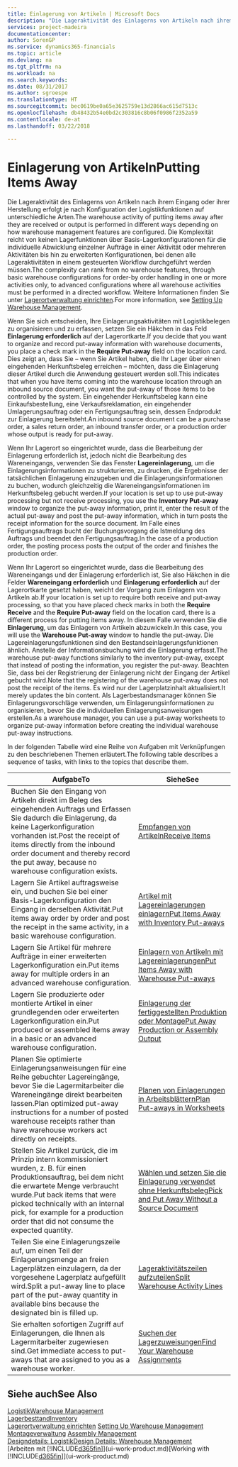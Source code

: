 ```yaml
---
title: Einlagerung von Artikeln | Microsoft Docs
description: "Die Lageraktivität des Einlagerns von Artikeln nach ihrem Eingang oder ihrer Herstellung erfolgt je nach Konfiguration der Logistikfunktionen auf unterschiedliche Arten."
services: project-madeira
documentationcenter: 
author: SorenGP
ms.service: dynamics365-financials
ms.topic: article
ms.devlang: na
ms.tgt_pltfrm: na
ms.workload: na
ms.search.keywords: 
ms.date: 08/31/2017
ms.author: sgroespe
ms.translationtype: HT
ms.sourcegitcommit: bec0619be0a65e3625759e13d2866ac615d7513c
ms.openlocfilehash: db48432b54e0bd2c303816c8b06f0986f2352a59
ms.contentlocale: de-at
ms.lasthandoff: 03/22/2018

---
```

# <a name="putting-items-away"></a><span data-ttu-id="75334-103">Einlagerung von Artikeln</span><span class="sxs-lookup"><span data-stu-id="75334-103">Putting Items Away</span></span>
<span data-ttu-id="75334-104">Die Lageraktivität des Einlagerns von Artikeln nach ihrem Eingang oder ihrer Herstellung erfolgt je nach Konfiguration der Logistikfunktionen auf unterschiedliche Arten.</span><span class="sxs-lookup"><span data-stu-id="75334-104">The warehouse activity of putting items away after they are received or output is performed in different ways depending on how warehouse management features are configured.</span></span> <span data-ttu-id="75334-105">Die Komplexität reicht von keinen Lagerfunktionen über Basis-Lagerkonfigurationen für die individuelle Abwicklung einzelner Aufträge in einer Aktivität oder mehreren Aktivitäten bis hin zu erweiterten Konfigurationen, bei denen alle Lageraktivitäten in einem gesteuerten Workflow durchgeführt werden müssen.</span><span class="sxs-lookup"><span data-stu-id="75334-105">The complexity can rank from no warehouse features, through basic warehouse configurations for order-by order handling in one or more activities only, to advanced configurations where all warehouse activities must be performed in a directed workflow.</span></span> <span data-ttu-id="75334-106">Weitere Informationen finden Sie unter [Lagerortverwaltung einrichten](warehouse-setup-warehouse.md).</span><span class="sxs-lookup"><span data-stu-id="75334-106">For more information, see [Setting Up Warehouse Management](warehouse-setup-warehouse.md).</span></span>

<span data-ttu-id="75334-107">Wenn Sie sich entscheiden, Ihre Einlagerungsaktivitäten mit Logistikbelegen zu organisieren und zu erfassen, setzen Sie ein Häkchen in das Feld **Einlagerung erforderlich** auf der Lagerortkarte.</span><span class="sxs-lookup"><span data-stu-id="75334-107">If you decide that you want to organize and record put-away information with warehouse documents, you place a check mark in the **Require Put-away** field on the location card.</span></span> <span data-ttu-id="75334-108">Dies zeigt an, dass Sie – wenn Sie Artikel haben, die Ihr Lager über einen eingehenden Herkunftsbeleg erreichen – möchten, dass die Einlagerung dieser Artikel durch die Anwendung gesteuert werden soll.</span><span class="sxs-lookup"><span data-stu-id="75334-108">This indicates that when you have items coming into the warehouse location through an inbound source document, you want the put-away of those items to be controlled by the system.</span></span> <span data-ttu-id="75334-109">Ein eingehender Herkunftsbeleg kann eine Einkaufsbestellung, eine Verkaufsreklamation, ein eingehender Umlagerungsauftrag oder ein Fertigungsauftrag sein, dessen Endprodukt zur Einlagerung bereitsteht.</span><span class="sxs-lookup"><span data-stu-id="75334-109">An inbound source document can be a purchase order, a sales return order, an inbound transfer order, or a production order whose output is ready for put-away.</span></span>  

<span data-ttu-id="75334-110">Wenn Ihr Lagerort so eingerichtet wurde, dass die Bearbeitung der Einlagerung erforderlich ist, jedoch nicht die Bearbeitung des Wareneingangs, verwenden Sie das Fenster **Lagereinlagerung**, um die Einlagerungsinformationen zu strukturieren, zu drucken, die Ergebnisse der tatsächlichen Einlagerung einzugeben und die Einlagerungsinformationen zu buchen, wodurch gleichzeitig die Wareneingangsinformationen im Herkunftsbeleg gebucht werden.</span><span class="sxs-lookup"><span data-stu-id="75334-110">If your location is set up to use put-away processing but not receive processing, you use the **Inventory Put-away** window to organize the put-away information, print it, enter the result of the actual put-away and post the put-away information, which in turn posts the receipt information for the source document.</span></span> <span data-ttu-id="75334-111">Im Falle eines Fertigungsauftrags bucht der Buchungsvorgang die Istmeldung des Auftrags und beendet den Fertigungsauftrag.</span><span class="sxs-lookup"><span data-stu-id="75334-111">In the case of a production order, the posting process posts the output of the order and finishes the production order.</span></span>

<span data-ttu-id="75334-112">Wenn Ihr Lagerort so eingerichtet wurde, dass die Bearbeitung des Wareneingangs und der Einlagerung erforderlich ist, Sie also Häkchen in die Felder **Wareneingang erforderlich** und **Einlagerung erforderlich** auf der Lagerortkarte gesetzt haben, weicht der Vorgang zum Einlagern von Artikeln ab.</span><span class="sxs-lookup"><span data-stu-id="75334-112">If your location is set up to require both receive and put-away processing, so that you have placed check marks in both the **Require Receive** and the **Require Put-away** field on the location card, there is a different process for putting items away.</span></span> <span data-ttu-id="75334-113">In diesem Falle verwenden Sie die **Einlagerung**, um das Einlagern von Artikeln abzuwickeln.</span><span class="sxs-lookup"><span data-stu-id="75334-113">In this case, you will use the **Warehouse Put-away** window to handle the put-away.</span></span> <span data-ttu-id="75334-114">Die Lagereinlagerungsfunktionen sind den Bestandseinlagerungsfunktionen ähnlich. Anstelle der Informationsbuchung wird die Einlagerung erfasst.</span><span class="sxs-lookup"><span data-stu-id="75334-114">The warehouse put-away functions similarly to the inventory put-away, except that instead of posting the information, you register the put-away.</span></span> <span data-ttu-id="75334-115">Beachten Sie, dass bei der Registrierung der Einlagerung nicht der Eingang der Artikel gebucht wird.</span><span class="sxs-lookup"><span data-stu-id="75334-115">Note that the registering of the warehouse put-away does not post the receipt of the items.</span></span> <span data-ttu-id="75334-116">Es wird nur der Lagerplatzinhalt aktualisiert.</span><span class="sxs-lookup"><span data-stu-id="75334-116">It merely updates the bin content.</span></span> <span data-ttu-id="75334-117">Als Lagerbestandsmanager können Sie Einlagerungsvorschläge verwenden, um Einlagerungsinformationen zu organisieren, bevor Sie die individuellen Einlagerungsanweisungen erstellen.</span><span class="sxs-lookup"><span data-stu-id="75334-117">As a warehouse manager, you can use a put-away worksheets to organize put-away information before creating the individual warehouse put-away instructions.</span></span>

<span data-ttu-id="75334-118">In der folgenden Tabelle wird eine Reihe von Aufgaben mit Verknüpfungen zu den beschriebenen Themen erläutert.</span><span class="sxs-lookup"><span data-stu-id="75334-118">The following table describes a sequence of tasks, with links to the topics that describe them.</span></span>   

|<span data-ttu-id="75334-119">**Aufgabe**</span><span class="sxs-lookup"><span data-stu-id="75334-119">**To**</span></span>|<span data-ttu-id="75334-120">**Siehe**</span><span class="sxs-lookup"><span data-stu-id="75334-120">**See**</span></span>|  
|------------|-------------|  
|<span data-ttu-id="75334-121">Buchen Sie den Eingang von Artikeln direkt im Beleg des eingehenden Auftrags und Erfassen Sie dadurch die Einlagerung, da keine Lagerkonfiguration vorhanden ist.</span><span class="sxs-lookup"><span data-stu-id="75334-121">Post the receipt of items directly from the inbound order document and thereby record the put away, because no warehouse configuration exists.</span></span>|[<span data-ttu-id="75334-122">Empfangen von Artikeln</span><span class="sxs-lookup"><span data-stu-id="75334-122">Receive Items</span></span>](warehouse-how-receive-items.md)|  
|<span data-ttu-id="75334-123">Lagern Sie Artikel auftragsweise ein, und buchen Sie bei einer Basis-Lagerkonfiguration den Eingang in derselben Aktivität.</span><span class="sxs-lookup"><span data-stu-id="75334-123">Put items away order by order and post the receipt in the same activity, in a basic warehouse configuration.</span></span>|[<span data-ttu-id="75334-124">Artikel mit Lagereinlagerungen einlagern</span><span class="sxs-lookup"><span data-stu-id="75334-124">Put Items Away with Inventory Put-aways</span></span>](warehouse-how-to-put-items-away-with-inventory-put-aways.md)|  
|<span data-ttu-id="75334-125">Lagern Sie Artikel für mehrere Aufträge in einer erweiterten Lagerkonfiguration ein.</span><span class="sxs-lookup"><span data-stu-id="75334-125">Put items away for multiple orders in an advanced warehouse configuration.</span></span>|[<span data-ttu-id="75334-126">Einlagern von Artikeln mit Lagereinlagerungen</span><span class="sxs-lookup"><span data-stu-id="75334-126">Put Items Away with Warehouse Put-aways</span></span>](warehouse-how-to-put-items-away-with-warehouse-put-aways.md)|  
|<span data-ttu-id="75334-127">Lagern Sie produzierte oder montierte Artikel in einer grundlegenden oder erweiterten Lagerkonfiguration ein.</span><span class="sxs-lookup"><span data-stu-id="75334-127">Put produced or assembled items away in a basic or an advanced warehouse configuration.</span></span>|[<span data-ttu-id="75334-128">Einlagerung der fertiggestellten Produktion oder Montage</span><span class="sxs-lookup"><span data-stu-id="75334-128">Put Away Production or Assembly Output</span></span>](warehouse-how-to-put-away-production-output.md)|
|<span data-ttu-id="75334-129">Planen Sie optimierte Einlagerungsanweisungen für eine Reihe gebuchter Lagereingänge, bevor Sie die Lagermitarbeiter die Wareneingänge direkt bearbeiten lassen.</span><span class="sxs-lookup"><span data-stu-id="75334-129">Plan optimized put-away instructions for a number of posted warehouse receipts rather than have warehouse workers act directly on receipts.</span></span>|[<span data-ttu-id="75334-130">Planen von Einlagerungen in Arbeitsblättern</span><span class="sxs-lookup"><span data-stu-id="75334-130">Plan Put-aways in Worksheets</span></span>](warehouse-how-to-plan-put-aways-in-worksheets.md)|  
|<span data-ttu-id="75334-131">Stellen Sie Artikel zurück, die im Prinzip intern kommissioniert wurden, z. B. für einen Produktionsauftrag, bei dem nicht die erwartete Menge verbraucht wurde.</span><span class="sxs-lookup"><span data-stu-id="75334-131">Put back items that were picked technically with an internal pick, for example for a production order that did not consume the expected quantity.</span></span>|[<span data-ttu-id="75334-132">Wählen und setzen Sie die Einlagerung verwendet ohne Herkunftsbeleg</span><span class="sxs-lookup"><span data-stu-id="75334-132">Pick and Put Away Without a Source Document</span></span>](warehouse-how-to-create-put-aways-from-internal-put-aways.md)|
|<span data-ttu-id="75334-133">Teilen Sie eine Einlagerungszeile auf, um einen Teil der Einlagerungsmenge an freien Lagerplätzen einzulagern, da der vorgesehene Lagerplatz aufgefüllt wird.</span><span class="sxs-lookup"><span data-stu-id="75334-133">Split a put-away line to place part of the put-away quantity in available bins because the designated bin is filled up.</span></span>|[<span data-ttu-id="75334-134">Lageraktivitätszeilen aufzuteilen</span><span class="sxs-lookup"><span data-stu-id="75334-134">Split Warehouse Activity Lines</span></span>](warehouse-how-to-split-warehouse-activity-lines.md)|
|<span data-ttu-id="75334-135">Sie erhalten sofortigen Zugriff auf Einlagerungen, die Ihnen als Lagermitarbeiter zugewiesen sind.</span><span class="sxs-lookup"><span data-stu-id="75334-135">Get immediate access to put-aways that are assigned to you as a warehouse worker.</span></span>|[<span data-ttu-id="75334-136">Suchen der Lagerzuweisungen</span><span class="sxs-lookup"><span data-stu-id="75334-136">Find Your Warehouse Assignments</span></span>](warehouse-how-to-find-your-warehouse-assignments.md)|    

## <a name="see-also"></a><span data-ttu-id="75334-137">Siehe auch</span><span class="sxs-lookup"><span data-stu-id="75334-137">See Also</span></span>  
[<span data-ttu-id="75334-138">Logistik</span><span class="sxs-lookup"><span data-stu-id="75334-138">Warehouse Management</span></span>](warehouse-manage-warehouse.md)  
[<span data-ttu-id="75334-139">Lagerbesttand</span><span class="sxs-lookup"><span data-stu-id="75334-139">Inventory</span></span>](inventory-manage-inventory.md)  
<span data-ttu-id="75334-140">[Lagerortverwaltung einrichten](warehouse-setup-warehouse.md)   </span><span class="sxs-lookup"><span data-stu-id="75334-140">[Setting Up Warehouse Management](warehouse-setup-warehouse.md)   </span></span>  
<span data-ttu-id="75334-141">[Montageverwaltung](assembly-assemble-items.md)  </span><span class="sxs-lookup"><span data-stu-id="75334-141">[Assembly Management](assembly-assemble-items.md)  </span></span>  
[<span data-ttu-id="75334-142">Designdetails: Logistik</span><span class="sxs-lookup"><span data-stu-id="75334-142">Design Details: Warehouse Management</span></span>](design-details-warehouse-management.md)  
<span data-ttu-id="75334-143">[Arbeiten mit [!INCLUDE[d365fin](includes/d365fin_md.md)]](ui-work-product.md)</span><span class="sxs-lookup"><span data-stu-id="75334-143">[Working with [!INCLUDE[d365fin](includes/d365fin_md.md)]](ui-work-product.md)</span></span>  

